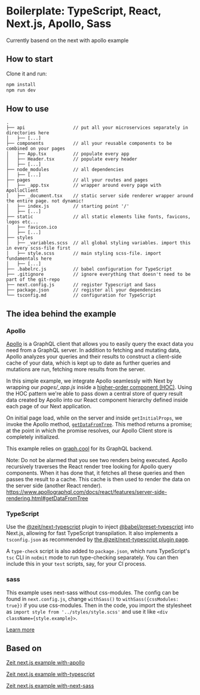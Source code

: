 # Boilerplate: TypeScript, React, Next.js, Apollo, Sass

Currently basend on the next with apollo example

## How to start

Clone it and run:

```bash
npm install
npm run dev
```
	
## How to use

```
.
├── api                  // put all your microservices separately in directories here
│   ├── [...]
├── components           // all your reusable components to be combined on your pages
│   ├── App.tsx          // populate every app
│   ├── Header.tsx       // populate every header
│   ├── [...]
├── node_modules         // all dependencies
│   ├── [...]
├── pages                // all your routes and pages
│   ├── _app.tsx         // wrapper around every page with ApolloClient
│   ├── _document.tsx    // static server side renderer wrapper around the entire page. not dynamic!
│   ├── index.js         // starting point '/'
│   ├── [...]
├── static               // all static elements like fonts, favicons, logos etc...
│   ├── favicon.ico
│   ├── [...]
├── styles
│   ├── _variables.scss  // all global styling variables. import this in every scss-file first
│   ├── style.scss       // main styling scss-file. import fundamentals here
│   ├── [...]
├── .babelrc.js          // babel configuration for TypeScript
├── .gitignore           // ignore everything that doesn't need to be part of the git-repo
├── next.config.js       // register Typescript and Sass
├── package.json         // register all your dependencies
└── tsconfig.md          // configuration for TypeScript
```

## The idea behind the example

### Apollo

[Apollo](https://www.apollographql.com/client/) is a GraphQL client that allows you to easily query the exact data you need from a GraphQL server. In addition to fetching and mutating data, Apollo analyzes your queries and their results to construct a client-side cache of your data, which is kept up to date as further queries and mutations are run, fetching more results from the server.

In this simple example, we integrate Apollo seamlessly with Next by wrapping our *pages/_app.js* inside a [higher-order component (HOC)](https://facebook.github.io/react/docs/higher-order-components.html). Using the HOC pattern we're able to pass down a central store of query result data created by Apollo into our React component hierarchy defined inside each page of our Next application.

On initial page load, while on the server and inside `getInitialProps`, we invoke the Apollo method,  [`getDataFromTree`](https://www.apollographql.com/docs/react/features/server-side-rendering.html#getDataFromTree). This method returns a promise; at the point in which the promise resolves, our Apollo Client store is completely initialized.

This example relies on [graph.cool](https://www.graph.cool) for its GraphQL backend.


Note: Do not be alarmed that you see two renders being executed.  Apollo recursively traverses the React render tree looking for Apollo query components. When it has done that, it fetches all these queries and then passes the result to a cache. This cache is then used to render the data on the server side (another React render).
https://www.apollographql.com/docs/react/features/server-side-rendering.html#getDataFromTree

### TypeScript

Use the [@zeit/next-typescript](https://github.com/zeit/next-plugins/tree/master/packages/next-typescript) plugin to inject [@babel/preset-typescript](https://github.com/babel/babel/tree/master/packages/babel-preset-typescript) into Next.js, allowing for fast TypeScript transpilation. It also implements a `tsconfig.json` as recommended by [the @zeit/next-typescript plugin page](https://github.com/zeit/next-plugins/tree/master/packages/next-typescript/#readme).

A `type-check` script is also added to `package.json`, which runs TypeScript's `tsc` CLI in `noEmit` mode to run type-checking separately. You can then include this in your `test` scripts, say, for your CI process.

### sass

This example uses next-sass without css-modules. The config can be found in `next.config.js`, change `withSass()` to `withSass({cssModules: true})` if you use css-modules. Then in the code, you import the stylesheet as `import style from '../styles/style.scss'` and use it like `<div className={style.example}>`.

[Learn more](https://github.com/zeit/next-plugins/tree/master/packages/next-sass)

## Based on

[Zeit next.js example with-apollo](https://github.com/zeit/next.js/tree/canary/examples/with-apollo)

[Zeit next.js example with-typescript](https://github.com/zeit/next.js/tree/canary/examples/with-typescript)

[Zeit next.js example with-next-sass](https://github.com/zeit/next.js/tree/canary/examples/with-next-sass)